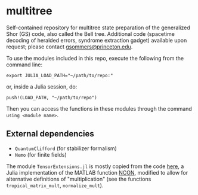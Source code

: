 # multitree
Self-contained repository for multitree state preparation of the generalized Shor (GS) code, also called the Bell tree. Additional code (spacetime decoding of heralded errors, syndrome extraction gadget) available upon request; please contact <gsommers@princeton.edu>. 

To use the modules included in this repo, execute the following from the command line:

```export JULIA_LOAD_PATH="~/path/to/repo:"```

or, inside a Julia session, do:

```push!(LOAD_PATH, "~/path/to/repo")```

Then you can access the functions in these modules through the command `using <module name>`.

External dependencies
---------------------
 - `QuantumClifford` (for stabilizer formalism)
  - `Nemo` (for finite fields)

The module `TensorExtensions.jl` is mostly copied from the code [here](https://www.tensors.net/code), a Julia implementation of the MATLAB function [NCON](https://arxiv.org/abs/1402.0939), modified to allow for alternative definitions of "multiplication" (see the functions `tropical_matrix_mult`, `normalize_mult`).
